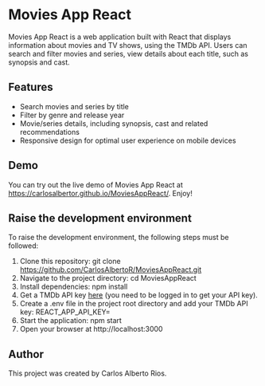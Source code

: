 # Movies App React
Movies App React is a web application built with React that displays information about movies and TV shows, using the TMDb API. Users can search and filter movies and series, view details about each title, such as synopsis and cast.

## Features
- Search movies and series by title
- Filter by genre and release year
- Movie/series details, including synopsis, cast and related recommendations
- Responsive design for optimal user experience on mobile devices

## Demo
You can try out the live demo of Movies App React at https://carlosalbertor.github.io/MoviesAppReact/. Enjoy!

## Raise the development environment
To raise the development environment, the following steps must be followed:
1. Clone this repository: git clone https://github.com/CarlosAlbertoR/MoviesAppReact.git
2. Navigate to the project directory: cd MoviesAppReact
3. Install dependencies: npm install
4. Get a TMDb API key [here](https://www.themoviedb.org/settings/api) (you need to be logged in to get your API key).
5. Create a .env file in the project root directory and add your TMDb API key: REACT_APP_API_KEY=<your API key>
6. Start the application: npm start
7. Open your browser at http://localhost:3000
   
## Author
This project was created by Carlos Alberto Rios.
